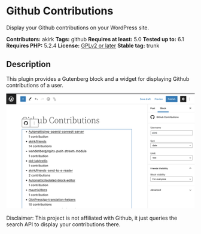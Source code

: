 # Github Contributions

Display your Github contributions on your WordPress site.

**Contributors:** akirk
**Tags:** github
**Requires at least:** 5.0
**Tested up to:** 6.1
**Requires PHP:** 5.2.4
**License:** [GPLv2 or later](http://www.gnu.org/licenses/gpl-2.0.html)
**Stable tag:** trunk

## Description

This plugin provides a Gutenberg block and a widget for displaying Github contributions of a user.

![Screenshot](assets/screenshot-1.png)

Disclaimer: This project is not affiliated with Github, it just queries the search API to display your contributions there.
